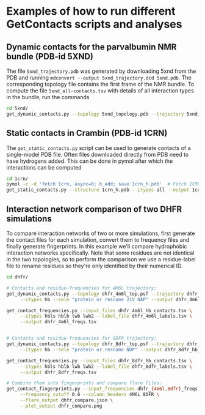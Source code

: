 # Examples of how to run different GetContacts scripts and analyses

## Dynamic contacts for the parvalbumin NMR bundle (PDB-id 5XND)

The file `5xnd_trajectory.pdb` was generated by downloading 5xnd from the PDB and running `mdconvert --output 5xnd_trajectory.dcd 5xnd.pdb`. The corresponding topology file contains the first frame of the NMR bundle. To compute the file `5xnd_all-contacts.tsv` with details of all interaction types in the bundle, run the commands
```bash
cd 5xnd/
get_dynamic_contacts.py --topology 5xnd_topology.pdb --trajectory 5xnd_trajectory.dcd --itypes all --output 5xnd_all-contacts.tsv
```


## Static contacts in Crambin (PDB-id 1CRN)

The `get_static_contacts.py` script can be used to generate contacts of a single-model PDB file. Often files downloaded directly from PDB need to have hydrogens added. This can be done in pymol after which the interactions can be computed
```bash
cd 1crn/
pymol -c -d 'fetch 1crn, async=0; h_add; save 1crn_h.pdb'  # Fetch 1CRN and add hydrogens
get_static_contacts.py --structure 1crn_h.pdb --itypes all --output 1crn_all-contacts.tsv
```

## Interaction network comparison of two DHFR simulations

To compare interaction networks of two or more simulations, first generate the contact files for each simulation, convert them to frequency files and finally generate fingerprints. In this example we'll compare hydrophobic interaction networks specifically. Note that some residues are not identical in the two topologies, so to perform the comparison we use a residue-label file to rename residues so they're only identified by their numerical ID.
```bash
cd dhfr/

# Contacts and residue-frequencies for 4M6L trajectory:
get_dynamic_contacts.py --topology dhfr_4m6l_top.psf --trajectory dhfr_4m6l_trj.dcd \
     --itypes hb --sele "protein or resname 21V NAP" --output dhfr_4m6l_hb_contacts.tsv

get_contact_frequencies.py --input_files dhfr_4m6l_hb_contacts.tsv \
     --itypes hbls hblb lwb lwb2 --label_file dhfr_4m6l_labels.tsv \
     --output dhfr_4m6l_freqs.tsv


# Contacts and residue-frequencies for 8DFR trajectory:
get_dynamic_contacts.py --topology dhfr_8dfr_top.psf --trajectory dhfr_8dfr_trj.dcd \
     --itypes hb --sele "protein or resname NDP" --output dhfr_8dfr_hb_contacts.tsv

get_contact_frequencies.py --input_files dhfr_8dfr_hb_contacts.tsv \
     --itypes hbls hblb lwb lwb2 --label_file dhfr_8dfr_labels.tsv \
     --output dhfr_8dfr_freqs.tsv

# Combine them into fingerprints and compare flare files:
get_contact_fingerprints.py --input_frequencies dhfr_{4m6l,8dfr}_freqs.tsv \
     --frequency_cutoff 0.6 --column_headers 4M6L 8DFR \
     --flare_output dhfr_compare.json \
     --plot_output dhfr_compare.png
```



